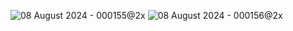![08 August 2024 - 000155@2x](https://github.com/user-attachments/assets/a3d543b5-7784-4f0d-b8ac-24aee4892dcd)
![08 August 2024 - 000156@2x](https://github.com/user-attachments/assets/0197dbe3-8c34-4cdc-a62e-1b8ecdca060a)

